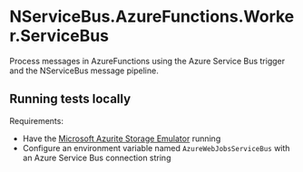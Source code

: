 # NServiceBus.AzureFunctions.Worker.ServiceBus

Process messages in AzureFunctions using the Azure Service Bus trigger and the NServiceBus message pipeline.

## Running tests locally

Requirements:

- Have the [Microsoft Azurite Storage Emulator](https://learn.microsoft.com/en-us/azure/storage/common/storage-use-azurite?tabs=visual-studio) running
- Configure an environment variable named `AzureWebJobsServiceBus` with an Azure Service Bus connection string
